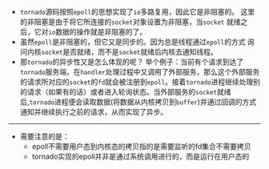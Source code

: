 * `tornado`源码按照`epoll`的思想实现了`io`多路复用，因此它是非阻塞的。 这里的非阻塞是由于将它所连接的`socket`对象设置为非阻塞，当`socket` 就绪之后，它对`io`数据的操作就是非阻塞的了。<br>
* 虽然`epoll`是非阻塞的，但它又是同步的。因为总是线程通过`epoll`的方式 询问内核`socket`是否就绪，而不是`socket`就绪后内核去通知线程。<br>
* 那`tornado`的异步性又是怎么体现的呢？ 举个例子：当前有个请求到达了`tornado`服务端，在`handler`处理过程中又调用了外部服务，那么这个外部服务的请求所对应的`socket`的`fd`就会被注册到`epoll`。接着`tornado`进程继续处理别的请求（如果有的话）或者进入轮询状态。当外部服务的`socket`就绪后,`tornado`进程便会读取数据(将数据从内核拷贝到`buffer`)并通过回调的方式通知并继续执行之前的请求，从而实现了异步。

***
* 需要注意的是：
  * epoll不需要用户态到内核态的拷贝指的是需要监听的fd集合不需要拷贝
  * tornado实现的epoll并非是通过系统调用进行的，而是运行在用户态的 